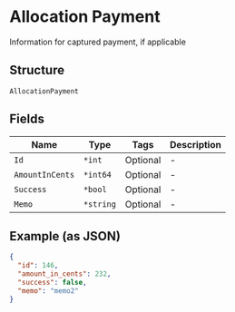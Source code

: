 
# Allocation Payment

Information for captured payment, if applicable

## Structure

`AllocationPayment`

## Fields

| Name | Type | Tags | Description |
|  --- | --- | --- | --- |
| `Id` | `*int` | Optional | - |
| `AmountInCents` | `*int64` | Optional | - |
| `Success` | `*bool` | Optional | - |
| `Memo` | `*string` | Optional | - |

## Example (as JSON)

```json
{
  "id": 146,
  "amount_in_cents": 232,
  "success": false,
  "memo": "memo2"
}
```

